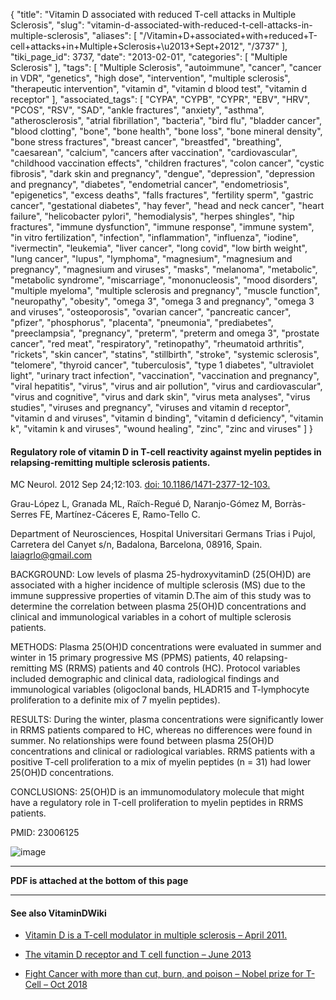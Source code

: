 {
    "title": "Vitamin D associated with reduced T-cell attacks in Multiple Sclerosis",
    "slug": "vitamin-d-associated-with-reduced-t-cell-attacks-in-multiple-sclerosis",
    "aliases": [
        "/Vitamin+D+associated+with+reduced+T-cell+attacks+in+Multiple+Sclerosis+\u2013+Sept+2012",
        "/3737"
    ],
    "tiki_page_id": 3737,
    "date": "2013-02-01",
    "categories": [
        "Multiple Sclerosis"
    ],
    "tags": [
        "Multiple Sclerosis",
        "autoimmune",
        "cancer",
        "cancer in VDR",
        "genetics",
        "high dose",
        "intervention",
        "multiple sclerosis",
        "therapeutic intervention",
        "vitamin d",
        "vitamin d blood test",
        "vitamin d receptor"
    ],
    "associated_tags": [
        "CYPA",
        "CYPB",
        "CYPR",
        "EBV",
        "HRV",
        "PCOS",
        "RSV",
        "SAD",
        "ankle fractures",
        "anxiety",
        "asthma",
        "atherosclerosis",
        "atrial fibrillation",
        "bacteria",
        "bird flu",
        "bladder cancer",
        "blood clotting",
        "bone",
        "bone health",
        "bone loss",
        "bone mineral density",
        "bone stress fractures",
        "breast cancer",
        "breastfed",
        "breathing",
        "caesarean",
        "calcium",
        "cancers after vaccination",
        "cardiovascular",
        "childhood vaccination effects",
        "children fractures",
        "colon cancer",
        "cystic fibrosis",
        "dark skin and pregnancy",
        "dengue",
        "depression",
        "depression and pregnancy",
        "diabetes",
        "endometrial cancer",
        "endometriosis",
        "epigenetics",
        "excess deaths",
        "falls fractures",
        "fertility sperm",
        "gastric cancer",
        "gestational diabetes",
        "hay fever",
        "head and neck cancer",
        "heart failure",
        "helicobacter pylori",
        "hemodialysis",
        "herpes shingles",
        "hip fractures",
        "immune dysfunction",
        "immune response",
        "immune system",
        "in vitro fertilization",
        "infection",
        "inflammation",
        "influenza",
        "iodine",
        "ivermectin",
        "leukemia",
        "liver cancer",
        "long covid",
        "low birth weight",
        "lung cancer",
        "lupus",
        "lymphoma",
        "magnesium",
        "magnesium and pregnancy",
        "magnesium and viruses",
        "masks",
        "melanoma",
        "metabolic",
        "metabolic syndrome",
        "miscarriage",
        "mononucleosis",
        "mood disorders",
        "multiple myeloma",
        "multiple sclerosis and pregnancy",
        "muscle function",
        "neuropathy",
        "obesity",
        "omega 3",
        "omega 3 and pregnancy",
        "omega 3 and viruses",
        "osteoporosis",
        "ovarian cancer",
        "pancreatic cancer",
        "pfizer",
        "phosphorus",
        "placenta",
        "pneumonia",
        "prediabetes",
        "preeclampsia",
        "pregnancy",
        "preterm",
        "preterm and omega 3",
        "prostate cancer",
        "red meat",
        "respiratory",
        "retinopathy",
        "rheumatoid arthritis",
        "rickets",
        "skin cancer",
        "statins",
        "stillbirth",
        "stroke",
        "systemic sclerosis",
        "telomere",
        "thyroid cancer",
        "tuberculosis",
        "type 1 diabetes",
        "ultraviolet light",
        "urinary tract infection",
        "vaccination",
        "vaccination and pregnancy",
        "viral hepatitis",
        "virus",
        "virus and air pollution",
        "virus and cardiovascular",
        "virus and cognitive",
        "virus and dark skin",
        "virus meta analyses",
        "virus studies",
        "viruses and pregnancy",
        "viruses and vitamin d receptor",
        "vitamin d and viruses",
        "vitamin d binding",
        "vitamin d deficiency",
        "vitamin k",
        "vitamin k and viruses",
        "wound healing",
        "zinc",
        "zinc and viruses"
    ]
}


#### Regulatory role of vitamin D in T-cell reactivity against myelin peptides in relapsing-remitting multiple sclerosis patients.

MC Neurol. 2012 Sep 24;12:103. [doi: 10.1186/1471-2377-12-103.](https://doi.org/10.1186/1471-2377-12-103.)

Grau-López L, Granada ML, Raïch-Regué D, Naranjo-Gómez M, Borràs-Serres FE, Martínez-Cáceres E, Ramo-Tello C.

Department of Neurosciences, Hospital Universitari Germans Trias i Pujol, Carretera del Canyet s/n, Badalona, Barcelona, 08916, Spain. laiagrlo@gmail.com

BACKGROUND: Low levels of plasma 25-hydroxyvitaminD (25(OH)D) are associated with a higher incidence of multiple sclerosis (MS) due to the immune suppressive properties of vitamin D.The aim of this study was to determine the correlation between plasma 25(OH)D concentrations and clinical and immunological variables in a cohort of multiple sclerosis patients.

METHODS: Plasma 25(OH)D concentrations were evaluated in summer and winter in 15 primary progressive MS (PPMS) patients, 40 relapsing- remitting MS (RRMS) patients and 40 controls (HC). Protocol variables included demographic and clinical data, radiological findings and immunological variables (oligoclonal bands, HLADR15 and T-lymphocyte proliferation to a definite mix of 7 myelin peptides).

RESULTS: During the winter, plasma concentrations were significantly lower in RRMS patients compared to HC, whereas no differences were found in summer. No relationships were found between plasma 25(OH)D concentrations and clinical or radiological variables. RRMS patients with a positive T-cell proliferation to a mix of myelin peptides (n = 31) had lower 25(OH)D concentrations.

CONCLUSIONS: 25(OH)D is an immunomodulatory molecule that might have a regulatory role in T-cell proliferation to myelin peptides in RRMS patients.

PMID:    23006125

<img src="https://d378j1rmrlek7x.cloudfront.net/attachments/jpeg/t-cell-ms.jpg" alt="image">

---

 **PDF is attached at the bottom of this page**  

---

#### See also VitaminDWiki

* [Vitamin D is a T-cell modulator in multiple sclerosis – April 2011.](/tags/vitamin-d-is-a-t-cell-modulator-in-multiple-sclerosis-april-2011.html)

* [The vitamin D receptor and T cell function – June 2013](/posts/the-vitamin-d-receptor-and-t-cell-function)

* [Fight Cancer with more than cut, burn, and poison – Nobel prize for T-Cell – Oct 2018](/tags/fight-cancer-with-more-than-cut-burn-and-poison-nobel-prize-for-t-cell-oct-2018.html)